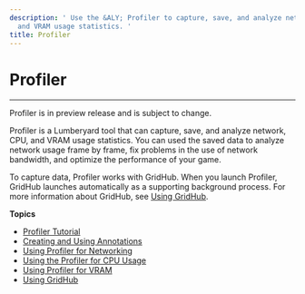 ```yaml
---
description: ' Use the &ALY; Profiler to capture, save, and analyze network, CPU,
  and VRAM usage statistics. '
title: Profiler
---
```

# Profiler<a name="profiler-intro"></a>

****  
Profiler is in preview release and is subject to change\. 

Profiler is a Lumberyard tool that can capture, save, and analyze network, CPU, and VRAM usage statistics\. You can used the saved data to analyze network usage frame by frame, fix problems in the use of network bandwidth, and optimize the performance of your game\. 

To capture data, Profiler works with GridHub\. When you launch Profiler, GridHub launches automatically as a supporting background process\. For more information about GridHub, see [Using GridHub](gridhub-intro.md)\.

**Topics**
+ [Profiler Tutorial](/docs/userguide/debugging/profiling/using.md)
+ [Creating and Using Annotations](/docs/userguide/debugging/profiling/annotations-creating-and-using.md)
+ [Using Profiler for Networking](/docs/userguide/networking/profilers.md)
+ [Using the Profiler for CPU Usage](/docs/userguide/debugging/profiling/cpu.md)
+ [Using Profiler for VRAM](/docs/userguide/debugging/profiling/vram.md)
+ [Using GridHub](gridhub-intro.md)